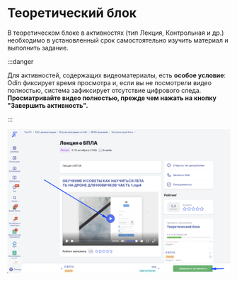 # Теоретический блок

В теоретическом блоке в  активностях (тип Лекция,  Контрольная и др.)  необходимо в установленный срок самостоятельно изучить материал и выполнить задание.

:::danger

Для активностей, содержащих видеоматериалы, есть **особое условие**: Odin фиксирует время просмотра и, если вы не посмотрели видео полностью, система зафиксирует отсутствие цифрового следа.\
**Просматривайте видео полностью, прежде чем нажать на кнопку "Завершить активность".**

:::

![](<../.gitbook/assets/image (127).png>)
